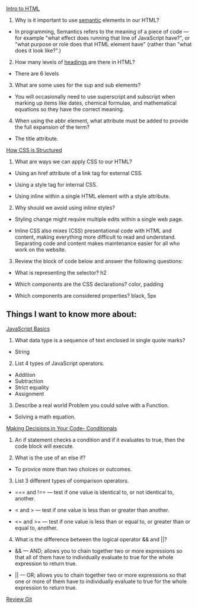 [Intro to HTML](https://developer.mozilla.org/en-US/docs/Learn/HTML/Introduction_to_HTML/)

1. Why is it important to use [semantic](https://developer.mozilla.org/en-US/docs/Glossary/Semantics) elements in our HTML?

* In programming, Semantics refers to the meaning of a piece of code — for example "what effect does running that line of JavaScript have?", or "what purpose or role does that HTML element have" (rather than "what does it look like?".)

2. How many levels of [headings](https://developer.mozilla.org/en-US/docs/Learn/HTML/Introduction_to_HTML/HTML_text_fundamentals) are there in HTML?

* There are 6 levels

3. What are some uses for the sup and sub elements?

* You will occasionally need to use superscript and subscript when marking up items like dates, chemical formulae, and mathematical equations so they have the correct meaning.

4. When using the abbr element, what attribute must be added to provide the full expansion of the term?

* The title attribute.

[How CSS is Structured](https://developer.mozilla.org/en-US/docs/Learn/CSS/First_steps/How_CSS_is_structured)

1. What are ways we can apply CSS to our HTML?

* Using an href attribute of a link tag for external CSS.

* Using a style tag for internal CSS.

* Using inline within a single HTML element with a style attribute.

2. Why should we avoid using inline styles?

* Styling change might require multiple edits within a single web page. 

* Inline CSS also mixes (CSS) presentational code with HTML and content, making everything more difficult to read and understand. Separating code and content makes maintenance easier for all who work on the website.

3. Review the block of code below and answer the following questions:

* What is representing the selector? h2

* Which components are the CSS declarations? color, padding

* Which components are considered properties? black, 5px

## Things I want to know more about:

[JavaScript Basics](https://developer.mozilla.org/en-US/docs/Learn/Getting_started_with_the_web/JavaScript_basics)

1. What data type is a sequence of text enclosed in single quote marks?

* String

2. List 4 types of JavaScript operators.

* Addition
* Subtraction
* Strict equality
* Assignment

3. Describe a real world Problem you could solve with a Function.

* Solving a math equation.

[Making Decisions in Your Code- Conditionals](https://developer.mozilla.org/en-US/docs/Learn/JavaScript/Building_blocks/conditionals)

1. An if statement checks a condition and if it evaluates to true, then the code block will execute.

2. What is the use of an else if?

* To provice more than two choices or outcomes.

3. List 3 different types of comparison operators.

* === and !== — test if one value is identical to, or not identical to, another.

* < and > — test if one value is less than or greater than another.

* <= and >= — test if one value is less than or equal to, or greater than or equal to, another.

4. What is the difference between the logical operator && and ||?

* && — AND; allows you to chain together two or more expressions so that all of them have to individually evaluate to true for the whole expression to return true.

* || — OR; allows you to chain together two or more expressions so that one or more of them have to individually evaluate to true for the whole expression to return true.

[Review Git](https://cbea.ms/git-commit/)